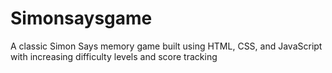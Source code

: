 # Simonsaysgame
A classic Simon Says memory game built using HTML, CSS, and JavaScript with increasing difficulty levels and score tracking

